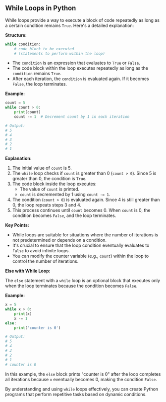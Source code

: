 ## While Loops in Python

While loops provide a way to execute a block of code repeatedly as long as a certain condition remains `True`. Here's a detailed explanation:

**Structure:**

```python
while condition:
    # code block to be executed
    # (statements to perform within the loop)
```

- The `condition` is an expression that evaluates to `True` or `False`.
- The code block within the loop executes repeatedly as long as the `condition` remains `True`.
- After each iteration, the `condition` is evaluated again. If it becomes `False`, the loop terminates.

**Example:**

```python
count = 5
while count > 0:
    print(count)
    count -= 1  # Decrement count by 1 in each iteration

# Output:
# 5
# 4
# 3
# 2
# 1
```

**Explanation:**

1. The initial value of `count` is 5.
2. The `while` loop checks if `count` is greater than 0 (`count > 0`). Since 5 is greater than 0, the condition is `True`.
3. The code block inside the loop executes:
   - The value of `count` is printed.
   - `count` is decremented by 1 using `count -= 1`.
4. The condition (`count > 0`) is evaluated again. Since 4 is still greater than 0, the loop repeats steps 3 and 4.
5. This process continues until `count` becomes 0. When `count` is 0, the condition becomes `False`, and the loop terminates.

**Key Points:**

- While loops are suitable for situations where the number of iterations is not predetermined or depends on a condition.
- It's crucial to ensure that the loop condition eventually evaluates to `False` to avoid infinite loops.
- You can modify the counter variable (e.g., `count`) within the loop to control the number of iterations.

**Else with While Loop:**

The `else` statement with a `while` loop is an optional block that executes only when the loop terminates because the condition becomes `False`.

**Example:**

```python
x = 5
while x > 0:
    print(x)
    x -= 1
else:
    print('counter is 0')

# Output:
# 5
# 4
# 3
# 2
# 1
# counter is 0
```

In this example, the `else` block prints "counter is 0" after the loop completes all iterations because `x` eventually becomes 0, making the condition `False`.

By understanding and using `while` loops effectively, you can create Python programs that perform repetitive tasks based on dynamic conditions.
